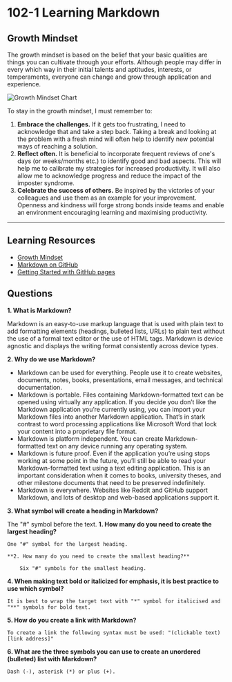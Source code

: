 # 102-1 Learning Markdown

## Growth Mindset

The growth mindset is based on the belief that your basic qualities are things you can cultivate through your efforts. Although people may differ in every which way in their initial talents and aptitudes, interests, or temperaments, everyone can change and grow through application and experience.  

![Growth Mindset Chart](https://3.files.edl.io/4761/23/01/24/185821-860bc549-1131-41fd-9279-a54580710130.png)

To stay in the growth mindset, I must remember to:  

1. **Embrace the challenges.** If it gets too frustrating, I need to acknowledge that and take a step back. Taking a break and looking at the problem with a fresh mind will often help to identify new potential ways of reaching a solution.  
2. **Reflect often.** It is beneficial to incorporate frequent reviews of one's days (or weeks/months etc.) to identify good and bad aspects. This will help me to calibrate my strategies for increased productivity. It will also allow me to acknowledge progress and reduce the impact of the imposter syndrome.
3. **Celebrate the success of others.** Be inspired by the victories of your colleagues and use them as an example for your improvement. Openness and kindness will forge strong bonds inside teams and enable an environment encouraging learning and maximising productivity.

***

## Learning Resources
* [Growth Mindset](https://www.atlassian.com/blog/inside-atlassian/growth-mindset)  
* [Markdown on GitHub](https://docs.github.com/en/get-started/writing-on-github/getting-started-with-writing-and-formatting-on-github/basic-writing-and-formatting-syntax)  
* [Getting Started with GitHub pages](https://docs.github.com/en/pages/quickstart)

## Questions

**1. What is Markdown?**  

Markdown is an easy-to-use markup language that is used with plain text to add formatting elements (headings, bulleted lists, URLs) to plain text without the use of a formal text editor or the use of HTML tags. Markdown is device agnostic and displays the writing format consistently across device types.  
     
**2. Why do we use Markdown?**  

* Markdown can be used for everything. People use it to create websites,        documents, notes, books, presentations, email messages, and technical documentation.
* Markdown is portable. Files containing Markdown-formatted text can be opened using virtually any application. If you decide you don’t like the Markdown application you’re currently using, you can import your Markdown files into another Markdown application. That’s in stark contrast to word processing applications like Microsoft Word that lock your content into a proprietary file format.
* Markdown is platform independent. You can create Markdown-formatted text on any device running any operating system.
* Markdown is future proof. Even if the application you’re using stops working at some point in the future, you’ll still be able to read your Markdown-formatted text using a text editing application. This is an important consideration when it comes to books, university theses, and other milestone documents that need to be preserved indefinitely.
* Markdown is everywhere. Websites like Reddit and GitHub support Markdown, and lots of desktop and web-based applications support it.  

**3. What symbol will create a heading in Markdown?**  

The "#" symbol before the text.
    **1. How many do you need to create the largest heading?**  

    One "#" symbol for the largest heading.  

    **2. How many do you need to create the smallest heading?**  

        Six "#" symbols for the smallest heading.  

**4. When making text bold or italicized for emphasis, it is best practice to use which symbol?**  

    It is best to wrap the target text with "*" symbol for italicised and "**" symbols for bold text. 

**5. How do you create a link with Markdown?**  

    To create a link the following syntax must be used: "(clickable text)[link address]"  

**6. What are the three symbols you can use to create an unordered (bulleted) list with Markdown?**  

    Dash (-), asterisk (*) or plus (+).